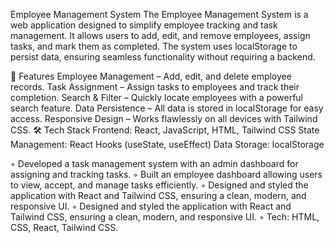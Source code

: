 Employee Management System
The Employee Management System is a web application designed to simplify employee tracking and task management. It allows users to add, edit, and remove employees, assign tasks, and mark them as completed. The system uses localStorage to persist data, ensuring seamless functionality without requiring a backend.

📌 Features
Employee Management – Add, edit, and delete employee records.
Task Assignment – Assign tasks to employees and track their completion.
Search & Filter – Quickly locate employees with a powerful search feature.
Data Persistence – All data is stored in localStorage for easy access.
Responsive Design – Works flawlessly on all devices with Tailwind CSS.
🛠 Tech Stack
Frontend: React, JavaScript, HTML, Tailwind CSS
State Management: React Hooks (useState, useEffect)
Data Storage: localStorage

 ◦ Developed a task management system with an admin dashboard for assigning and tracking tasks.
 ◦ Built an employee dashboard allowing users to view, accept, and manage tasks efficiently.
 ◦ Designed and styled the application with React and Tailwind CSS, ensuring a clean, modern, and responsive UI.
 ◦ Designed and styled the application with React and Tailwind CSS, ensuring a clean, modern, and responsive UI.
 ◦ Tech: HTML, CSS, React, Tailwind CSS.
